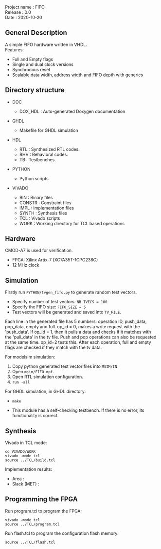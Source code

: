 Project name  : FIFO   
Release       : 0.0  
Date          : 2020-10-20

General Description
--------------------------------------------------------------------------

A simple FIFO hardware written in VHDL.  
Features:
* Full and Empty flags
* Single and dual clock versions
* Synchronous reset
* Scalable data width, address width and FIFO depth with generics

Directory structure
--------------------------------------------------------------------------

* DOC
  - DOX_HDL : Auto-generated Doxygen documentation

* GHDL
  - Makefile for GHDL simulation

* HDL
  - RTL	: Synthesized RTL codes.
  - BHV	: Behavioral codes.
  - TB	: Testbenches.

* PYTHON
  - Python scripts

* VIVADO
  - BIN    : Binary files
  - CONSTR : Constraint files
  - IMPL   : Implementation files
  - SYNTH  : Synthesis files
  - TCL    : Vivado scripts
  - WORK   : Working directory for TCL based operations

Hardware
--------------------------------------------------------------------------

CMOD-A7 is used for verification. 
* FPGA: Xilinx Artix-7 (XC7A35T-1CPG236C)
* 12 MHz clock
   
Simulation
--------------------------------------------------------------------------

Firstly run `PYTHON/tvgen_fifo.py` to generate random test vectors. 

* Specify number of test vectors: `NB_TVECS = 100`
* Specify the FIFO size: `FIFO_SIZE = 5`
* Test vectors will be generated and saved into `TV_FILE`.

Each line in the generated file has 5 numbers: 
operation ID, push_data, pop_data, empty and full. 
op_id = 0, makes a write request with the 'push_data'. 
If op_id = 1, then it pulls a data and checks 
if it matches with the 'pull_data' in the tv file.
Push and pop operations can also be requested at the same time. 
op_id=2 tests this. 
After each operation, full and empty flags are checked 
if they match with the tv data.

For modelsim simulation:  

1. Copy python generated test vector files into `MSIM/IN`
2. Open `msim/FIFO.mpf`.
3. Open RTL simulation configuration.
4. `run -all`

For GHDL simulation, in GHDL directory:
  * `make`

* This module has a self-checking testbench. If there is no error, its functionality is correct.

Synthesis
--------------------------------------------------------------------------

Vivado in TCL mode:

	cd VIVADO/WORK
	vivado -mode tcl
	source ../TCL/build.tcl

Implementation results:

  - Area        :
  - Slack (MET) :

Programming the FPGA
--------------------------------------------------------------------------

Run program.tcl to program the FPGA:

	vivado -mode tcl
	source ../TCL/program.tcl

Run flash.tcl to program the configuration flash memory:
	
	source ../TCL/flash.tcl
